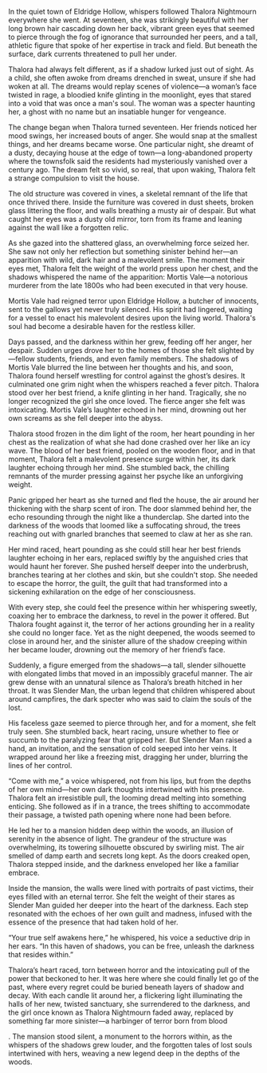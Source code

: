 In the quiet town of Eldridge Hollow, whispers followed Thalora Nightmourn everywhere she went. At seventeen, she was strikingly beautiful with her long brown hair cascading down her back, vibrant green eyes that seemed to pierce through the fog of ignorance that surrounded her peers, and a tall, athletic figure that spoke of her expertise in track and field. But beneath the surface, dark currents threatened to pull her under.


Thalora had always felt different, as if a shadow lurked just out of sight. As a child, she often awoke from dreams drenched in sweat, unsure if she had woken at all. The dreams would replay scenes of violence—a woman’s face twisted in rage, a bloodied knife glinting in the moonlight, eyes that stared into a void that was once a man's soul. The woman was a specter haunting her, a ghost with no name but an insatiable hunger for vengeance.


The change began when Thalora turned seventeen. Her friends noticed her mood swings, her increased bouts of anger. She would snap at the smallest things, and her dreams became worse. One particular night, she dreamt of a dusty, decaying house at the edge of town—a long-abandoned property where the townsfolk said the residents had mysteriously vanished over a century ago. The dream felt so vivid, so real, that upon waking, Thalora felt a strange compulsion to visit the house.


The old structure was covered in vines, a skeletal remnant of the life that once thrived there. Inside the furniture was covered in dust sheets, broken glass littering the floor, and walls breathing a musty air of despair. But what caught her eyes was a dusty old mirror, torn from its frame and leaning against the wall like a forgotten relic.


As she gazed into the shattered glass, an overwhelming force seized her. She saw not only her reflection but something sinister behind her—an apparition with wild, dark hair and a malevolent smile. The moment their eyes met, Thalora felt the weight of the world press upon her chest, and the shadows whispered the name of the apparition: Mortis Vale—a notorious murderer from the late 1800s who had been executed in that very house.


Mortis Vale had reigned terror upon Eldridge Hollow, a butcher of innocents, sent to the gallows yet never truly silenced. His spirit had lingered, waiting for a vessel to enact his malevolent desires upon the living world. Thalora's soul had become a desirable haven for the restless killer.


Days passed, and the darkness within her grew, feeding off her anger, her despair. Sudden urges drove her to the homes of those she felt slighted by—fellow students, friends, and even family members. The shadows of Mortis Vale blurred the line between her thoughts and his, and soon, Thalora found herself wrestling for control against the ghost’s desires.
It culminated one grim night when the whispers reached a fever pitch. Thalora stood over her best friend, a knife glinting in her hand. Tragically, she no longer recognized the girl she once loved. The fierce anger she felt was intoxicating. Mortis Vale’s laughter echoed in her mind, drowning out her own screams as she fell deeper into the abyss.


Thalora stood frozen in the dim light of the room, her heart pounding in her chest as the realization of what she had done crashed over her like an icy wave. The blood of her best friend, pooled on the wooden floor, and in that moment, Thalora felt a malevolent presence surge within her, its dark laughter echoing through her mind. She stumbled back, the chilling remnants of the murder pressing against her psyche like an unforgiving weight.


Panic gripped her heart as she turned and fled the house, the air around her thickening with the sharp scent of iron. The door slammed behind her, the echo resounding through the night like a thunderclap. She darted into the darkness of the woods that loomed like a suffocating shroud, the trees reaching out with gnarled branches that seemed to claw at her as she ran.


Her mind raced, heart pounding as she could still hear her best friends laughter echoing in her ears, replaced swiftly by the anguished cries that would haunt her forever. She pushed herself deeper into the underbrush, branches tearing at her clothes and skin, but she couldn't stop. She needed to escape the horror, the guilt, the guilt that had transformed into a sickening exhilaration on the edge of her consciousness.


With every step, she could feel the presence within her whispering sweetly, coaxing her to embrace the darkness, to revel in the power it offered. But Thalora fought against it, the terror of her actions grounding her in a reality she could no longer face. Yet as the night deepened, the woods seemed to close in around her, and the sinister allure of the shadow creeping within her became louder, drowning out the memory of her friend’s face.


Suddenly, a figure emerged from the shadows—a tall, slender silhouette with elongated limbs that moved in an impossibly graceful manner. The air grew dense with an unnatural silence as Thalora’s breath hitched in her throat. It was Slender Man, the urban legend that children whispered about around campfires, the dark specter who was said to claim the souls of the lost.


His faceless gaze seemed to pierce through her, and for a moment, she felt truly seen. She stumbled back, heart racing, unsure whether to flee or succumb to the paralyzing fear that gripped her. But Slender Man raised a hand, an invitation, and the sensation of cold seeped into her veins. It wrapped around her like a freezing mist, dragging her under, blurring the lines of her control.


“Come with me,” a voice whispered, not from his lips, but from the depths of her own mind—her own dark thoughts intertwined with his presence. Thalora felt an irresistible pull, the looming dread melting into something enticing. She followed as if in a trance, the trees shifting to accommodate their passage, a twisted path opening where none had been before.


He led her to a mansion hidden deep within the woods, an illusion of serenity in the absence of light. The grandeur of the structure was overwhelming, its towering silhouette obscured by swirling mist. The air smelled of damp earth and secrets long kept. As the doors creaked open, Thalora stepped inside, and the darkness enveloped her like a familiar embrace.


Inside the mansion, the walls were lined with portraits of past victims, their eyes filled with an eternal terror. She felt the weight of their stares as Slender Man guided her deeper into the heart of the darkness. Each step resonated with the echoes of her own guilt and madness, infused with the essence of the presence that had taken hold of her.


“Your true self awakens here,” he whispered, his voice a seductive drip in her ears. “In this haven of shadows, you can be free, unleash the darkness that resides within.”


Thalora’s heart raced, torn between horror and the intoxicating pull of the power that beckoned to her. It was here where she could finally let go of the past, where every regret could be buried beneath layers of shadow and decay. With each candle lit around her, a flickering light illuminating the halls of her new, twisted sanctuary, she surrendered to the darkness, and the girl once known as Thalora Nightmourn faded away, replaced by something far more sinister—a harbinger of terror born from blood

. 
The mansion stood silent, a monument to the horrors within, as the whispers of the shadows grew louder, and the forgotten tales of lost souls intertwined with hers, weaving a new legend deep in the depths of the woods.